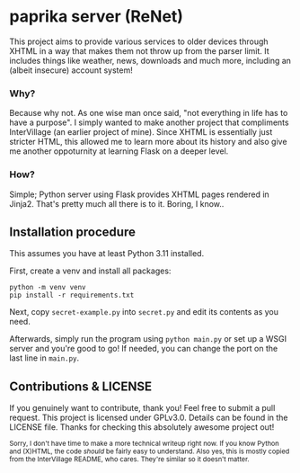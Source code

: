 # paprika server (ReNet)
This project aims to provide various services to older devices through XHTML in a way that makes them not throw up from the parser limit.
It includes things like weather, news, downloads and much more, including an (albeit insecure) account system!

### Why?
Because why not. As one wise man once said, "not everything in life has to have a purpose".
I simply wanted to make another project that compliments InterVillage (an earlier project of mine).
Since XHTML is essentially just stricter HTML, this allowed me to learn more about its history
and also give me another oppoturnity at learning Flask on a deeper level.

### How?
Simple; Python server using Flask provides XHTML pages rendered in Jinja2. That's pretty much all there is to it. Boring, I know..

## Installation procedure
This assumes you have at least Python 3.11 installed.

First, create a venv and install all packages:
```
python -m venv venv
pip install -r requirements.txt
```
Next, copy ```secret-example.py``` into ```secret.py``` and edit its contents
as you need.

Afterwards, simply run the program using ```python main.py``` or set up a WSGI server and you're good to go! If needed, you can change
the port on the last line in ```main.py```.

## Contributions & LICENSE
If you genuinely want to contribute, thank you! Feel free to submit a pull request.
This project is licensed under GPLv3.0. Details can be found in the LICENSE file.
Thanks for checking this absolutely awesome project out!

<sup>Sorry, I don't have time to make a more technical writeup right now.
If you know Python and (X)HTML, the code *should* be fairly easy to understand.
Also yes, this is mostly copied from the InterVillage README, who cares. They're similar so it doesn't matter.